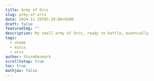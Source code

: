 ```yaml
---
title: Army of Orcs
slug: army-of-orcs
date: 2024-11-29T05:29:00+0100
draft: false
featuredImg: ""
description: My small army of Orcs, ready to battle, eventually
tags:
  - shame
  - minis
  - orcs
author: SturmDenmark
scrolltotop: true
toc: true
mathjax: false
---
```

